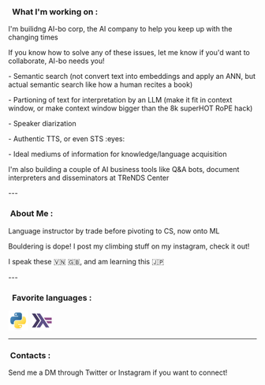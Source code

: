 ### &nbsp; What I'm working on :

<p>I'm builidng AI-bo corp, the AI company to help you keep up with the changing times</p>
<p>If you know how to solve any of these issues, let me know if you'd want to collaborate, AI-bo needs you!</p>
<p>- Semantic search (not convert text into embeddings and apply an ANN, but actual semantic search like how a human recites a book)</p>
<p>- Partioning of text for interpretation by an LLM (make it fit in context window, or make context window bigger than the 8k superHOT RoPE hack)</p>
<p>- Speaker diarization</p>
<p>- Authentic TTS, or even STS :eyes:</p>
<p>- Ideal mediums of information for knowledge/language acquisition</p>
<p>I'm also building a couple of AI business tools like Q&A bots, document interpreters and disseminators at TReNDS Center</p>
---

### &nbsp;About Me :
<p>Language instructor by trade before pivoting to CS, now onto ML</p>
<p>Bouldering is dope! I post my climbing stuff on my instagram, check it out!</p>
<p>I speak these 🇻🇳 🇬🇧, and am learning this 🇯🇵</p>
---

### &nbsp; Favorite languages :
<p>
<img src="https://github.com/devicons/devicon/blob/master/icons/python/python-original.svg" title="Python" alt="Python" width="40" height="40"/>&nbsp;
<img src="https://github.com/devicons/devicon/blob/master/icons/haskell/haskell-original.svg" title="Haskell" alt="Haskell" width="40" height="40"/>&nbsp;
</p>

---

### &nbsp;Contacts :
<p>Send me a DM through Twitter or Instagram if you want to connect!</p>
